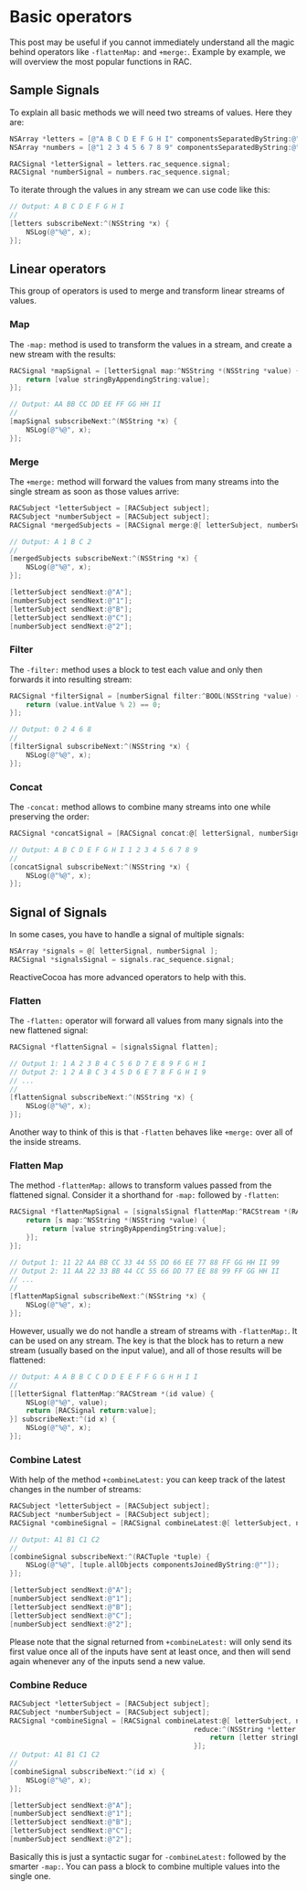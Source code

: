 # Basic operators

This post may be useful if you cannot immediately understand all the magic behind operators like `-flattenMap:` and `+merge:`. Example by example, we will overview the most popular functions in RAC.

## Sample Signals

To explain all basic methods we will need two streams of values. Here they are:

```objective-c
NSArray *letters = [@"A B C D E F G H I" componentsSeparatedByString:@" "];
NSArray *numbers = [@"1 2 3 4 5 6 7 8 9" componentsSeparatedByString:@" "];

RACSignal *letterSignal = letters.rac_sequence.signal;
RACSignal *numberSignal = numbers.rac_sequence.signal;
```

To iterate through the values in any stream we can use code like this:

```objective-c
// Output: A B C D E F G H I
//
[letters subscribeNext:^(NSString *x) {
    NSLog(@"%@", x);
}];
```

## Linear operators

This group of operators is used to merge and transform linear streams of values.

### Map

The `-map:` method is used to transform the values in a stream, and create a new stream with the results:

```objective-c
RACSignal *mapSignal = [letterSignal map:^NSString *(NSString *value) {
    return [value stringByAppendingString:value];
}];

// Output: AA BB CC DD EE FF GG HH II
//
[mapSignal subscribeNext:^(NSString *x) {
    NSLog(@"%@", x);
}];
```

### Merge

The `+merge:` method will forward the values from many streams into the single stream as soon as those values arrive:

```objective-c
RACSubject *letterSubject = [RACSubject subject];
RACSubject *numberSubject = [RACSubject subject];
RACSignal *mergedSubjects = [RACSignal merge:@[ letterSubject, numberSubject ]];

// Output: A 1 B C 2
//
[mergedSubjects subscribeNext:^(NSString *x) {
    NSLog(@"%@", x);
}];

[letterSubject sendNext:@"A"];
[numberSubject sendNext:@"1"];
[letterSubject sendNext:@"B"];
[letterSubject sendNext:@"C"];
[numberSubject sendNext:@"2"];
```

### Filter

The `-filter:` method uses a block to test each value and only then forwards it into resulting stream:

```objective-c
RACSignal *filterSignal = [numberSignal filter:^BOOL(NSString *value) {
    return (value.intValue % 2) == 0;
}];

// Output: 0 2 4 6 8
//
[filterSignal subscribeNext:^(NSString *x) {
    NSLog(@"%@", x);
}];
```

### Concat

The `-concat:` method allows to combine many streams into one while preserving the order:

```objective-c
RACSignal *concatSignal = [RACSignal concat:@[ letterSignal, numberSignal ]];

// Output: A B C D E F G H I 1 2 3 4 5 6 7 8 9
//
[concatSignal subscribeNext:^(NSString *x) {
    NSLog(@"%@", x);
}];
```

## Signal of Signals

In some cases, you have to handle a signal of multiple signals:

```objective-c
NSArray *signals = @[ letterSignal, numberSignal ];
RACSignal *signalsSignal = signals.rac_sequence.signal;
```

ReactiveCocoa has more advanced operators to help with this.

### Flatten

The `-flatten:` operator will forward all values from many signals into the new flattened signal:

```objective-c
RACSignal *flattenSignal = [signalsSignal flatten];

// Output 1: 1 A 2 3 B 4 C 5 6 D 7 E 8 9 F G H I
// Output 2: 1 2 A B C 3 4 5 D 6 E 7 8 F G H I 9
// ...
//
[flattenSignal subscribeNext:^(NSString *x) {
    NSLog(@"%@", x);
}];
```

Another way to think of this is that `-flatten` behaves like `+merge:` over all of the inside streams.

### Flatten Map

The method `-flattenMap:` allows to transform values passed from the flattened signal. Consider it a shorthand for `-map:` followed by `-flatten`:

```objective-c
RACSignal *flattenMapSignal = [signalsSignal flattenMap:^RACStream *(RACStream *s) {
    return [s map:^NSString *(NSString *value) {
        return [value stringByAppendingString:value];
    }];
}];

// Output 1: 11 22 AA BB CC 33 44 55 DD 66 EE 77 88 FF GG HH II 99
// Output 2: 11 AA 22 33 BB 44 CC 55 66 DD 77 EE 88 99 FF GG HH II
// ...
//
[flattenMapSignal subscribeNext:^(NSString *x) {
    NSLog(@"%@", x);
}];
```

However, usually we do not handle a stream of streams with `-flattenMap:`. It can be used on any stream. The key is that the block has to return a new stream (usually based on the input value), and all of those results will be flattened:

```objective-c
// Output: A A B B C C D D E E F F G G H H I I
//
[[letterSignal flattenMap:^RACStream *(id value) {
    NSLog(@"%@", value);
    return [RACSignal return:value];
}] subscribeNext:^(id x) {
    NSLog(@"%@", x);
}];
```

### Combine Latest

With help of the method `+combineLatest:` you can keep track of the latest changes in the number of streams:

```objective-c
RACSubject *letterSubject = [RACSubject subject];
RACSubject *numberSubject = [RACSubject subject];
RACSignal *combineSignal = [RACSignal combineLatest:@[ letterSubject, numberSubject ]];

// Output: A1 B1 C1 C2
//
[combineSignal subscribeNext:^(RACTuple *tuple) {
    NSLog(@"%@", [tuple.allObjects componentsJoinedByString:@""]);
}];

[letterSubject sendNext:@"A"];
[numberSubject sendNext:@"1"];
[letterSubject sendNext:@"B"];
[letterSubject sendNext:@"C"];
[numberSubject sendNext:@"2"];
```

Please note that the signal returned from `+combineLatest:` will only send its first value once all of the inputs have sent at least once, and then will send again whenever any of the inputs send a new value.

### Combine Reduce

```objective-c
RACSubject *letterSubject = [RACSubject subject];
RACSubject *numberSubject = [RACSubject subject];
RACSignal *combineSignal = [RACSignal combineLatest:@[ letterSubject, numberSubject ]
                                             reduce:^(NSString *letter, NSString *number) {
                                                 return [letter stringByAppendingString:number];
                                             }];
// Output: A1 B1 C1 C2
//
[combineSignal subscribeNext:^(id x) {
    NSLog(@"%@", x);
}];

[letterSubject sendNext:@"A"];
[numberSubject sendNext:@"1"];
[letterSubject sendNext:@"B"];
[letterSubject sendNext:@"C"];
[numberSubject sendNext:@"2"];
```

Basically this is just a syntactic sugar for `-combineLatest:` followed by the smarter `-map:`. You can pass a block to combine multiple values into the single one.
